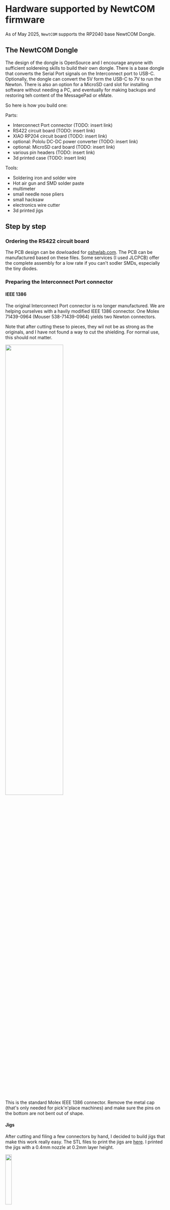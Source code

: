 
# Hardware supported by NewtCOM firmware

As of May 2025, `NewtCOM` supports  the RP2040 base NewtCOM Dongle. 

## The NewtCOM Dongle

The design of the dongle is OpenSource and I encourage anyone with sufficient 
soldereing skills to build their own dongle. There is a base dongle that 
converts the Serial Port signals on the Interconnect port to USB-C. Optionally,
the dongle can convert the 5V form the USB-C to 7V to run the Newton. There
is also an option for a MicroSD card slot for installing software without
needing a PC, and eventually for making backups and restoring teh content of 
the MessagePad or eMate.

So here is how you build one:

Parts:

- Interconnect Port connector (TODO: insert link)
- RS422 circuit board (TODO: insert link)
- XIAO RP204 circuit board (TODO: insert link)
- optional: Pololu DC-DC power converter (TODO: insert link)
- optional: MicroSD card board (TODO: insert link)
- various pin headers (TODO: insert link)
- 3d printed case (TODO: insert link)

Tools:

- Soldering iron and solder wire
- Hot air gun and SMD solder paste
- multimeter
- small needle nose pliers
- small hacksaw
- electronics wire cutter
- 3d printed jigs

## Step by step

### Ordering the RS422 circuit board

The PCB design can be dowloaded for [oshwlab.com](https://oshwlab.com/matthiasm/interconnecttousb_copy_copy_copy). The PCB can be manufactured based on these
files. Some services (I used JLCPCB) offer the complete assembly for a low rate
if you can't sodler SMDs, especially the tiny diodes.

### Preparing the Interconnect Port connector

#### IEEE 1386

The original Interconnect Port connector is no longer manufactured. We are 
helping ourselves with a havily modified IEEE 1386 connector. One Molex 
71439-0964 (Mouser 538-71439-0964) yields two Newton connectors.

Note that after cutting these to pieces, they wil not be as strong as the 
originals, and I have not found a way to cut the shielding. For normal use, this
should not matter.

<img src="../resources/connector_about.png" width="60%">

This is the standard Molex IEEE 1386 connector. Remove the metal cap (that's
only needed for pick'n'place machines) and make sure the pins on the bottom are not bent out of shape.

#### Jigs

After cutting and filing a few connectors by hand, I decided to build jigs that make this work really easy. The STL files to print the jigs are [here](/3d-parts/jigs/). I printed the jigs with a 0.4mm nozzle at 0.2mm layer height.

<img src="../resources/connector_jigs.png" width="20%">

#### Prebend

We need to remove 12 pins from the connector. Our (Prebend Jig)[/3d-parts/jigs/Connector_Prebend_Jig.stl] bends those pins that must be removed. Just push the connector all the way into the opening. Use the ejector to remove the connector again.

<img src="../resources/connector_prebend.png" width="60%">

The jig will bend the pins that need to be remove up slightly. Take your needle nose pliers out and remove the first pin, the four center pins, and the last pin on each side, so 12 pins alltogether. We should have two groups
of pins now on either side with 13 pins per row, or 26 pins per group.

<img src="../resources/connector_pull.png" width="60%">

#### Cut

Use the cutting jig and the small hacksaw to cut the original connector into two new connectors. Three cuts are needed.

<img src="../resources/connector_cut.png" width="60%">

#### File Sides

The Interconnect Port connector must be 15.6mm wide. File the plastic off of our part evenly on both ends until you reach the desired width. The jig can help, but the 3mm bolts must be adjusted to the correct distance.

*Don't* bend any pins.

<img src="../resources/connector_file_sides.png" width="80%">

#### File Corners

To ensure that the connector is not inserted upside down, the corners on the bottom must be filed to 45 degrees. Again, the two jigs for left and right should help. Make sure that you file the corners on the *same* side.

*Don't* bend any pins.

<img src="../resources/connector_file_corners.png" width="80%">

The last image show a test fit in a MessagePad. The connector should fit snug, but not stuck. Did I mention to not bend any pins? Well, the top left pin in the photo broke off after being bent one too many times. 

#### Final Bend

This step is the most difficult one. The connectors tend to break if done incorrectly. So I developed a jig that makes this step much easier. 

Insert teh pulg into the top of the bender. Insert the plunger between the pin rows and push it all the way down.

<img src="../resources/connector_bend.png" width="100%">

Remove the plunger and grab the two pistons. Without lifting the jig, push the two pistons into the side openings (the slant faces down). Remove the plug. The pins are now bent away from the plug without damaging the plug's case. It's ready to be soldered to the RS422 interface board.

<img src="../resources/connector_bend_2.png" width="60%">

### Soldering the connector

TODO: write me!
- hot air gun
- visual test, multimeter test

### Soldering the RS422 board to the RP2040 board

TODO: write me!
- Solder board to board if no MicroSD board will be mounted
- Solder with 10mm pins if SD card slot is wanted
- visual test, multimeter test

### Optional: adding the DC-DC converter

TODO: write me!
- 3 pin header to PCB, converter hovers under the board
- visual test, multimeter test

### Optional: adding the MicroSD board

TODO: write me!
- solder PCB to teh bottom of the module
- visual test, multimeter test

### Flashing the Firmware

TODO: write me!
- USB Drive mode
- drag and drop

### Testing the dongle

TODO: write me!
- test power from interconnect port
- test power from USB-C
- test power to Newton
- Hayes mode, AT commands
- practical tests: NCX, Basilisk and NCU
- practical test SD Card

### Putting everything in a case

TODO: write me!
- choose a case
- print the case
- glue




